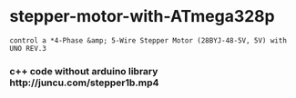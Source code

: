 <!DOCTYPE html>
<html>
<header>	
<style type="text/css">

</style>	
</header>	

# stepper-motor-with-ATmega328p

	control a *4-Phase &amp; 5-Wire Stepper Motor (28BYJ-48-5V, 5V) with UNO REV.3

 <p style="color:red"><h3>c++ code without arduino library</h3</p></br>
http://juncu.com/stepper1b.mp4
</html>
